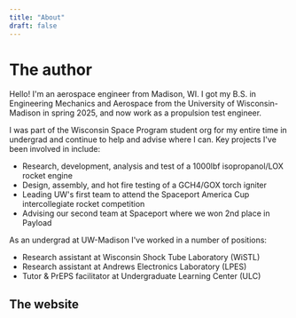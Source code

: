 ```yaml
---
title: "About"
draft: false
---
```


# The author
Hello! I'm an aerospace engineer from Madison, WI. I got my B.S. in Engineering Mechanics and Aerospace from the University of Wisconsin-Madison in spring 2025, and now work as a propulsion test engineer.

I was part of the Wisconsin Space Program student org for my entire time in undergrad and continue to help and advise where I can. Key projects I've been involved in include:
- Research, development, analysis and test of a 1000lbf isopropanol/LOX rocket engine  
- Design, assembly, and hot fire testing of a GCH4/GOX torch igniter  
- Leading UW's first team to attend the Spaceport America Cup intercollegiate rocket competition  
- Advising our second team at Spaceport where we won 2nd place in Payload  
  
As an undergrad at UW-Madison I've worked in a number of positions:  
- Research assistant at Wisconsin Shock Tube Laboratory (WiSTL)  
- Research assistant at Andrews Electronics Laboratory (LPES)  
- Tutor & PrEPS facilitator at Undergraduate Learning Center (ULC)

## The website
